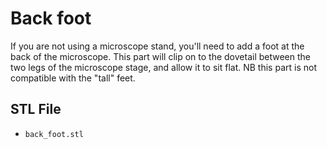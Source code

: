 # Back foot
If you are not using a microscope stand, you'll need to add a foot at the back of the microscope.  This part will clip on to the dovetail between the two legs of the microscope stage, and allow it to sit flat.  NB this part is not compatible with the "tall" feet.

## STL File
* ``back_foot.stl``